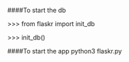 ####To start the db
<p>>>> from flaskr import init_db</p>
<p>>>> init_db()</p>

####To start the app
python3 flaskr.py
